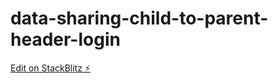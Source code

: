# data-sharing-child-to-parent-header-login

[Edit on StackBlitz ⚡️](https://stackblitz.com/edit/data-sharing-child-to-parent-header-login)